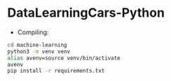 # DataLearningCars-Python

* Compiling: 
~~~~sh
cd machine-learning
python3 -m venv venv
alias avenv=source venv/bin/activate
avenv
pip install -r requirements.txt
~~~~